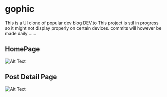 # gophic
This is a UI clone of popular dev blog DEV.to
This project is stil in progress so it might not display properly on certain devices.
commits will however be made daily ......


## HomePage
![Alt Text](https://github.com/DTGlov/gophic/blob/main/src/assets/gophic.png)

## Post Detail Page
![Alt Text](https://github.com/DTGlov/gophic/blob/main/src/assets/details.png)

